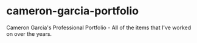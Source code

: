 # cameron-garcia-portfolio
Cameron Garcia's Professional Portfolio - All of the items that I've worked on over the years.
